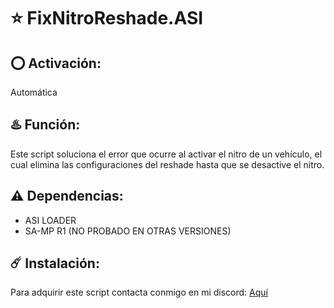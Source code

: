 # ⭐ FixNitroReshade.ASI

## ⭕ Activación:
Automática

## ♨️ Función:
Este script soluciona el error que ocurre al activar el nitro de un vehículo, el cual elimina las configuraciones del reshade hasta que se desactive el nitro.

## ⚠️ Dependencias:
- ASI LOADER
- SA-MP R1 (NO PROBADO EN OTRAS VERSIONES)
  
## ☄️ Instalación:
Para adquirir este script contacta conmigo en mi discord: [Aquí](https://discord.com/users/1246311073204670540)
